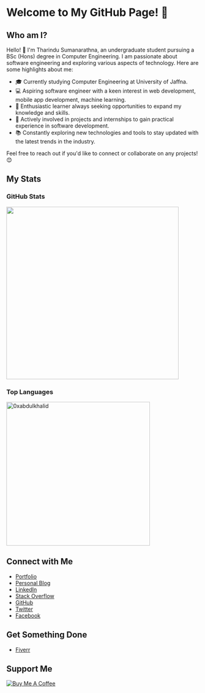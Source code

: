 # Welcome to My GitHub Page! 👋

## Who am I?

Hello! 👋 I'm Tharindu Sumanarathna, an undergraduate student pursuing a BSc (Hons) degree in Computer Engineering. I am passionate about software engineering and exploring various aspects of technology. Here are some highlights about me:

- 🎓 Currently studying Computer Engineering at University of Jaffna.
- 💻 Aspiring software engineer with a keen interest in web development, mobile app development, machine learning.
- 🌟 Enthusiastic learner always seeking opportunities to expand my knowledge and skills.
- 🚀 Actively involved in projects and internships to gain practical experience in software development.
- 📚 Constantly exploring new technologies and tools to stay updated with the latest trends in the industry.

Feel free to reach out if you'd like to connect or collaborate on any projects! 😊

## My Stats
### GitHub Stats
<img src="https://github-readme-stats.vercel.app/api?username=TharinduSum&include_all_commits=true&count_private=true&show_icons=true&line_height=20&title_color=7A7ADB&icon_color=2234AE&text_color=D3D3D3&bg_color=0,000000,130F40" width="450"/>

### Top Languages
<img src="https://github-readme-stats.vercel.app/api/top-langs?username=TharinduSum&show_icons=true&locale=en&layout=compact&line_height=20&title_color=7A7ADB&icon_color=2234AE&text_color=D3D3D3&bg_color=0,000000,130F40" width="375"  alt="0xabdulkhalid"/>

## Connect with Me
- [Portfolio](https://your-portfolio.com)
- [Personal Blog](https://medium.com/@tharindums)
- [LinkedIn](https://www.linkedin.com/in/tharindu-sumanarathna-75b0b5273)
- [Stack Overflow](https://stackoverflow.com/users/24711969/tharindu-miniruwan)
- [GitHub](https://github.com/your-TharinduSum)
- [Twitter](https://twitter.com/your-profile)
- [Facebook](https://facebook.com/your-profile)

## Get Something Done
- [Fiverr](https://fiverr.com/your-profile)

## Support Me
[![Buy Me A Coffee](https://img.shields.io/badge/Buy%20Me%20A%20Coffee-Donate-yellow)](https://buymeacoffee.com/your-profile)



